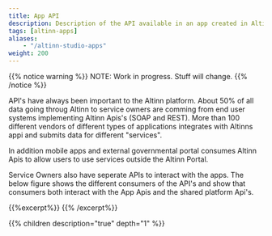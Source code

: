 ```yaml
---
title: App API
description: Description of the API available in an app created in Altinn Studio.
tags: [altinn-apps]
aliases:
    - "/altinn-studio-apps"
weight: 200
---
```


{{% notice warning %}}
NOTE: Work in progress. Stuff will change.
{{% /notice %}}

API's have always been important to the Altinn platform. About 50% of all data going throug Altinn to service owners are comming 
from end user systems implementing Altinn Apis's (SOAP and REST). More than 100 different vendors of different types of 
applications integrates with Altinns appi and submits data for different "services". 

In addition mobile apps and external governmental portal consumes Altinn Apis to allow users to use services outside the Altinn Portal.

Service Owners also have seperate APIs to interact with the apps. The below figure shows the different consumers of the API's and show that consumers both
interact with the App Apis and the shared platform Api's.

{{%excerpt%}}
<object data="/solutions/altinn-apps/app-api/api-concept.svg" type="image/svg+xml" style="width: 100% max-width: 1200px;"></object>
{{% /excerpt%}}


{{% children description="true" depth="1" %}}
